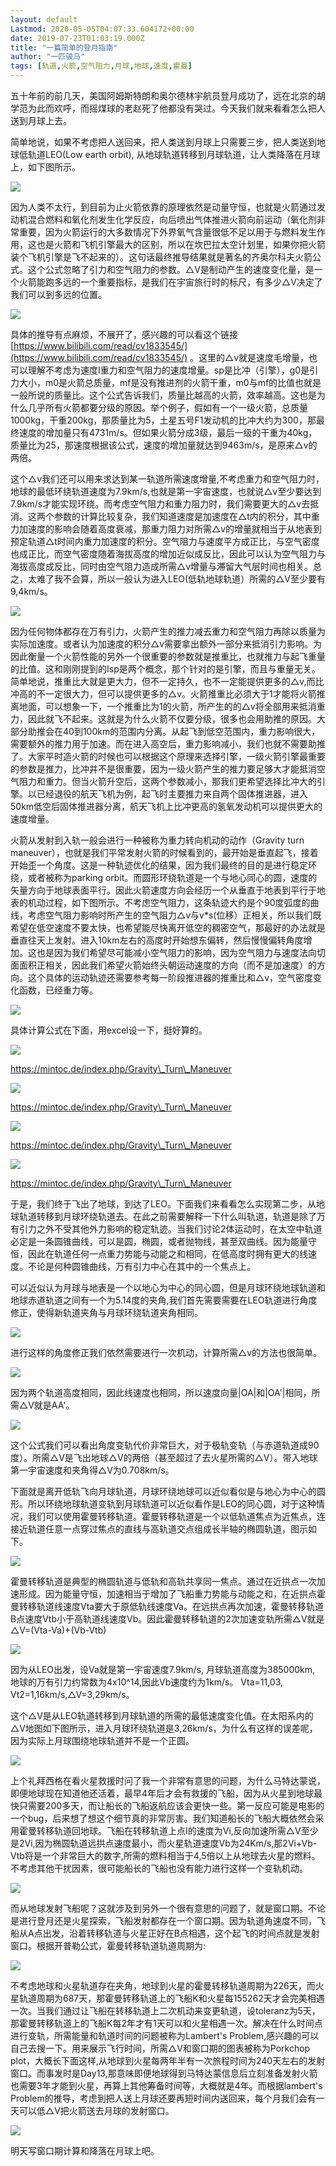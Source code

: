 ```yaml
---
layout: default
Lastmod: 2020-05-05T04:07:33.604172+00:00
date: 2019-07-23T01:03:19.000Z
title: "一篇简单的登月指南"
author: "一匹骏马"
tags: [轨道,火箭,空气阻力,月球,地球,速度,霍曼]
---
```


五十年前的前几天，美国阿姆斯特朗和奥尔德林宇航员登月成功了，远在北京的胡学范为此而欢呼，而摇煤球的老赵死了他都没有哭过。今天我们就来看看怎么把人送到月球上去。

简单地说，如果不考虑把人送回来，把人类送到月球上只需要三步，把人类送到地球低轨道LEO(Low earth orbit), 从地球轨道转移到月球轨道，让人类降落在月球上，如下图所示。

![](https://images.weserv.nl/?url=https%3A//img9.doubanio.com/view/note/l/public/p63326506.jpg)

因为人类不太行，到目前为止火箭依靠的原理依然是动量守恒，也就是火箭通过发动机混合燃料和氧化剂发生化学反应，向后喷出气体推进火箭向前运动（氧化剂非常重要，因为火箭运行的大多数情况下外界氧气含量很低不足以用于与燃料发生作用，这也是火箭和飞机引擎最大的区别，所以在坎巴拉太空计划里，如果你把火箭装个飞机引擎是飞不起来的）。这句话最终推导结果就是著名的齐奥尔科夫火箭公式。这个公式忽略了引力和空气阻力的参数。△V是制动产生的速度变化量，是一个火箭能跑多远的一个重要指标，是我们在宇宙旅行时的标尺，有多少△V决定了我们可以到多远的位置。

![](https://images.weserv.nl/?url=https%3A//img1.doubanio.com/view/note/l/public/p63326538.jpg)

具体的推导有点麻烦，不展开了，感兴趣的可以看这个链接 [https://www.bilibili.com/read/cv1833545/](https://www.bilibili.com/read/cv1833545/) 。这里的△v就是速度毛增量，也可以理解不考虑为速度I重力和空气阻力的速度增量。sp是比冲（引擎），g0是引力大小，m0是火箭总质量，mf是没有推进剂的火箭干重，m0与mf的比值也就是一般所说的质量比。这个公式告诉我们，质量比越高的火箭，效率越高。这也是为什么几乎所有火箭都要分级的原因。举个例子，假如有一个一级火箭，总质量1000kg，干重200kg，那质量比为5，土星五号F1发动机的比冲大约为300，那最终速度的增加量只有4731m/s。但如果火箭分成3级，最后一级的干重为40kg，质量比为25，那速度根据该公式，速度的增加量就达到9463m/s，是原来△v的两倍。

这个△v我们还可以用来求达到某一轨道所需速度增量,不考虑重力和空气阻力时，地球的最低环绕轨道速度为7.9km/s,也就是第一宇宙速度，也就说△v至少要达到7.9km/s才能实现环绕。而考虑空气阻力和重力阻力时，我们需要更大的△v去抵消。这两个参数的计算比较复杂，我们知道速度是加速度在△t内的积分，其中重力加速度的影响会随着高度衰减，那重力阻力对所需△v的增量就相当于从地表到预定轨道△t时间内重力加速度的积分。空气阻力与速度平方成正比，与空气密度也成正比，而空气密度随着海拔高度的增加近似成反比，因此可以认为空气阻力与海拔高度成反比，同时由空气阻力造成所需△v增量与滞留大气层时间也相关。总之，太难了我不会算，所以一般认为进入LEO(低轨地球轨道）所需的△V至少要有9,4km/s。

![](https://images.weserv.nl/?url=https%3A//img9.doubanio.com/view/note/l/public/p63326835.jpg)

因为任何物体都存在万有引力，火箭产生的推力减去重力和空气阻力再除以质量为实际加速度。或者认为加速度的积分△v需要拿出额外一部分来抵消引力影响。为因此衡量一个火箭性能的另外一个很重要的参数就是推重比，也就推力与起飞重量的比值。这和刚刚提到的Isp是两个概念，那个针对的是引擎，而且与重量无关。简单地说，推重比大就是更大力，但不一定持久，也不一定能提供更多的△v,而比冲高的不一定很大力，但可以提供更多的△v。火箭推重比必须大于1才能将火箭推离地面，可以想象一下，一个推重比为1的火箭，所产生的的△v将全部用来抵消重力，因此就飞不起来。这就是为什么火箭不仅要分级，很多也会用助推的原因。大部分助推会在40到100km的范围内分离。从起飞到低空范围内，重力影响很大，需要额外的推力用于加速。而在进入高空后，重力影响减小，我们也就不需要助推了。大家平时造火箭的时候也可以根据这个原理来选择引擎，一级火箭引擎最重要的参数是推力，比冲并不是很重要，因为一级火箭产生的推力要足够大才能抵消空气阻力和重力。但当火箭升空后，这两个参数减小，那我们更希望选择比冲大的引擎。以已经退役的航天飞机为例，起飞时主要推力来自两个固体推进器，进入50km低空后固体推进器分离，航天飞机上比冲更高的氢氧发动机可以提供更大的速度增量。

火箭从发射到入轨一般会进行一种被称为重力转向机动的动作（Gravity turn maneuver），也就是我们平常发射火箭的时候看到的，最开始是垂直起飞，接着开始歪一个角度。这是一种轨迹优化的结果，因为我们最终的目的是进行稳定环绕，或者被称为parking orbit。而圆形环绕轨道是一个与地心同心的圆，速度的矢量方向于地球表面平行。因此火箭速度方向会经历一个从垂直于地表到平行于地表的机动过程，如下图所示。不考虑空气阻力，这条轨迹大约是个90度弧度的曲线，考虑空气阻力影响时所产生的空气阻力△v与v\*s(位移）正相关，所以我们既希望在低空速度不要太快，也希望能尽快离开低空的稠密空气，那最好的办法就是垂直往天上发射。进入10km左右的高度时开始想东偏转，然后慢慢偏转角度增加。这也是因为我们希望尽可能减小空气阻力的影响，因为空气阻力与速度法向切面面积正相关，因此我们希望火箭始终头朝运动速度的方向（而不是加速度）的方向。这个具体的运动轨迹还需要参考每一阶段推进器的推重比和△v，空气密度变化函数，已经重力等。

![](https://images.weserv.nl/?url=https%3A//img1.doubanio.com/view/note/l/public/p63327289.jpg)

具体计算公式在下面，用excel设一下，挺好算的。

![](https://images.weserv.nl/?url=https%3A//img1.doubanio.com/view/note/l/public/p63327469.jpg)

https://mintoc.de/index.php/Gravity\_Turn\_Maneuver

![](https://images.weserv.nl/?url=https%3A//img3.doubanio.com/view/note/l/public/p63327533.jpg)

https://mintoc.de/index.php/Gravity\_Turn\_Maneuver

![](https://images.weserv.nl/?url=https%3A//img3.doubanio.com/view/note/l/public/p63327332.jpg)

https://mintoc.de/index.php/Gravity\_Turn\_Maneuver

![](https://images.weserv.nl/?url=https%3A//img9.doubanio.com/view/note/l/public/p63327434.jpg)

https://mintoc.de/index.php/Gravity\_Turn\_Maneuver

于是，我们终于飞出了地球，到达了LEO。下面我们来看看怎么实现第二步，从地球轨道转移到月球环绕轨道去。在此之前需要解释一下什么叫轨道，轨道是除了万有引力之外不受其他外力影响的稳定轨迹。当我们讨论2体运动时，在太空中轨道必定是一条圆锥曲线，可以是圆，椭圆，或者抛物线，甚至双曲线。因为能量守恒，因此在轨道任何一点重力势能与动能之和相同，在低高度时拥有更大的线速度。不论是何种圆锥曲线，万有引力中心在其中的一个焦点上。

可以近似认为月球与地表是一个以地心为中心的同心圆，但是月球环绕地球轨道和地球赤道轨道之间有一个为5.14度的夹角,我们首先需要需要在LEO轨道进行角度修正，使得新轨道夹角与月球环绕轨道夹角相同。

![](https://images.weserv.nl/?url=https%3A//img1.doubanio.com/view/note/l/public/p63399807.jpg)

进行这样的角度修正我们依然需要进行一次机动，计算所需△v的方法也很简单。

![](https://images.weserv.nl/?url=https%3A//img1.doubanio.com/view/note/l/public/p63399867.jpg)

因为两个轨道高度相同，因此线速度也相同，所以速度向量|OA|和|OA'|相同，所需△V就是AA'。

![](https://images.weserv.nl/?url=https%3A//img3.doubanio.com/view/note/l/public/p63400243.jpg)

这个公式我们可以看出角度变轨代价非常巨大，对于极轨变轨（与赤道轨道成90度）。所需△V是飞出地球△V的两倍（甚至超过了去火星所需的△V）。带入地球第一宇宙速度和夹角得△V为0.708km/s。

下面就是离开低轨飞向月球轨道，月球环绕地球可以近似看似是与地心为中心的圆形。所以环绕地球轨道变轨到月球轨道可以近似看作是LEO的同心圆，对于这种情况，我们可以使用霍曼转移轨道。霍曼转移轨道是一个以低轨道焦点为近焦点，连接近轨道任意一点穿过焦点的直线与高轨道交点组成长半轴的椭圆轨道，图示如下。

![](https://images.weserv.nl/?url=https%3A//img9.doubanio.com/view/note/l/public/p63400286.jpg)

霍曼转移轨道是典型的椭圆轨道与低轨和高轨共享同一焦点。通过在近拱点一次加速形成。因为能量守恒，加速相当于增加了飞船重力势能与动能之和，在近拱点霍曼转移轨道线速度Vta要大于原低轨线速度Va。在远拱点再次加速，霍曼转移轨道B点速度Vtb小于高轨道线速度Vb。因此霍曼转移轨道的2次加速变轨所需△V就是△V=(Vta-Va)+(Vb-Vtb)

![](https://images.weserv.nl/?url=https%3A//img1.doubanio.com/view/note/l/public/p63400339.jpg)

因为从LEO出发，设Va就是第一宇宙速度7.9km/s, 月球轨道高度为385000km, 地球的万有引力约常数为4x10^14,因此Vb速度约为1km/s。 Vta=11,03, Vt2=1,16km/s,△V=3,29km/s。

这个△V是从LEO轨道转移到月球轨道的所需的最低速度变化值。在太阳系内的△V地图如下图所示，进入月球环绕轨道是3,26km/s，为什么有这样的误差呢，因为实际上月球围绕地球轨道并不是一个正圆。

![](https://images.weserv.nl/?url=https%3A//img3.doubanio.com/view/note/l/public/p63400443.jpg)

上个礼拜西格在看火星救援时问了我一个非常有意思的问题，为什么马特达蒙说，即便地球现在知道他还活着，最早4年后才会有救援的飞船，因为从火星到地球最快只需要200多天，而让船长的飞船返航应该会更快一些。第一反应可能是电影的一个bug，后来想了想这个细节真的非常厉害。我们知道船长的飞船大概依然会采用霍曼转移轨道回地球。飞船在转移轨道上点I的速度为Vi,反向加速所需△V至少是2Vi,因为椭圆轨道远拱点速度最小，而火星轨道速度Vb为24Km/s,那2Vi+Vb-Vtb将是一个非常巨大的数字,所需的燃料相当于4,5倍以上从地球去火星的燃料。不考虑其他干扰因素，很可能船长的飞船也没有能力进行这样一个变轨机动。

![](https://images.weserv.nl/?url=https%3A//img3.doubanio.com/view/note/raw/public/p63400641.jpg)

而从地球发射飞船呢？这就涉及到另外一个很有意思的问题了，就是窗口期。不论是进行登月还是火星探索，飞船发射都存在一个窗口期。因为轨道角速度不同，飞船从A点出发，沿着转移轨道与火星正好在B点相遇，这个起飞的时间点就是发射窗口。根据开普勒公式，霍曼转移轨道轨道周期为:

![](https://images.weserv.nl/?url=https%3A//img1.doubanio.com/view/note/l/public/p63400718.jpg)

不考虑地球和火星轨道存在夹角，地球到火星的霍曼转移轨道周期为226天，而火星轨道周期为687天，那霍曼转移轨道上的飞船K和火星每155262天才会完美相遇一次。当我们通过让飞船在转移轨道上二次机动来变更轨道，设toleranz为5天，那霍曼转移轨道上的飞船K每2年才有1天可以和火星相遇一次。解决在什么时间点进行变轨，所需能量和轨道时间的问题被称为Lambert's Problem,感兴趣的可以自己去搜一下。用来展示飞行时间，所需△V和窗口期的图表被称为Porkchop plot，大概长下面这样,从地球到火星每两年半有一次旅程时间为240天左右的发射窗口。而事发时是Day13,那意味即便地球得到马特达蒙信息后立刻准备发射火箭也需要3年才能到火星，再算上其他筹备时间等，大概就是4年。而根据lambert's Problem的推导，考虑到把人送上月球还要再短时间内送回来，每个月我们会有一天可以低△V把火箭送去月球的发射窗口。

![](https://images.weserv.nl/?url=https%3A//img1.doubanio.com/view/note/l/public/p63400949.jpg)

明天写窗口期计算和降落在月球上吧。

